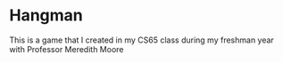# Hangman

This is a game that I created in my CS65 class during my freshman year with Professor Meredith Moore
